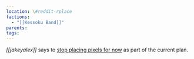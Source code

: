 ```yaml
---
location: \#reddit-rplace
factions:
  - "[[Kessoku Band]]"
parents: 
tags: 
---
```

*[[jakeyalex]]* says to [stop placing pixels for now](https://discord.com/channels/1093664259273130084/1131230952119615600/1131577675065086023) as part of the current plan.
